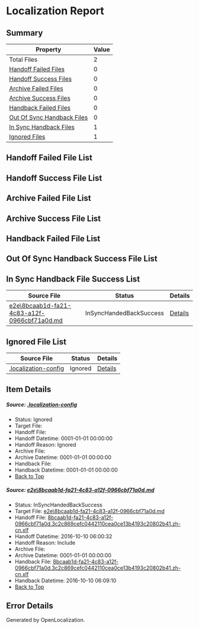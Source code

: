 # <a name='report-top'></a> Localization Report

## Summary
 Property | Value 
 -------- | ----- 
 Total Files | 2
[ Handoff Failed Files ](#handoff-failed-list)| 0
[ Handoff Success Files ](#handoff-success-list)| 0
[ Archive Failed Files ](#archive-failed-list)| 0
[ Archive Success Files ](#archive-success-list)| 0
[ Handback Failed Files ](#handback-failed-list)| 0
[ Out Of Sync Handback Files ](#outofsync-handback-success-list)| 0
[ In Sync Handback Files ](#insync-handback-success-list)| 1
[ Ignored Files ](#ignored-list)| 1

## <a name='handoff-failed-list'></a> Handoff Failed File List

## <a name='handoff-success-list'></a> Handoff Success File List

## <a name='archive-failed-list'></a> Archive Failed File List

## <a name='archive-success-list'></a> Archive Success File List

## <a name='handback-failed-list'></a> Handback Failed File List

## <a name='outofsync-handback-success-list'></a> Out Of Sync Handback Success File List

## <a name='insync-handback-success-list'></a> In Sync Handback File Success List
 Source File | Status | Details 
 ----------- | ------ | ------- 
 [e2e\8bcaab1d-fa21-4c83-a12f-0966cbf71a0d.md](https://github.com/OpenLocalizationTestOrg/ol-test0/blob/e72f45fcc00d4518c950176b4e50cd04c6085f95/e2e/8bcaab1d-fa21-4c83-a12f-0966cbf71a0d.md) | InSyncHandedBackSuccess | [Details](#1b01092386655a4748bde9115e825f50fce75d9e1)

## <a name='ignored-list'></a> Ignored File List
 Source File | Status | Details 
 ----------- | ------ | ------- 
 [.localization-config](https://github.com/OpenLocalizationTestOrg/ol-test0/blob/e72f45fcc00d4518c950176b4e50cd04c6085f95/.localization-config) | Ignored | [Details](#c268a05ecaa7ec85942ed632c29928ee5bd6da8d0)

## Item Details
##### <a name='c268a05ecaa7ec85942ed632c29928ee5bd6da8d0'></a> Source: [.localization-config](https://github.com/OpenLocalizationTestOrg/ol-test0/blob/e72f45fcc00d4518c950176b4e50cd04c6085f95/.localization-config)
* Status: Ignored
* Target File: 
* Handoff File: 
* Handoff Datetime: 0001-01-01 00:00:00
* Handoff Reason: Ignored
* Archive File: 
* Archive Datetime: 0001-01-01 00:00:00
* Handback File: 
* Handback Datetime: 0001-01-01 00:00:00
* [Back to Top](#report-top)

##### <a name='1b01092386655a4748bde9115e825f50fce75d9e1'></a> Source: [e2e\8bcaab1d-fa21-4c83-a12f-0966cbf71a0d.md](https://github.com/OpenLocalizationTestOrg/ol-test0/blob/e72f45fcc00d4518c950176b4e50cd04c6085f95/e2e/8bcaab1d-fa21-4c83-a12f-0966cbf71a0d.md)
* Status: InSyncHandedBackSuccess
* Target File: [e2e\8bcaab1d-fa21-4c83-a12f-0966cbf71a0d.md](https://github.com/OpenLocalizationTestOrg/ol-test0-zhcn/blob/db7f2a160e8240fe321a466f09e5d869f5428770/e2e/8bcaab1d-fa21-4c83-a12f-0966cbf71a0d.md)
* Handoff File: [8bcaab1d-fa21-4c83-a12f-0966cbf71a0d.3c2c869cefc0442110cea0ce13b4193c20802b41.zh-cn.xlf](https://github.com/OpenLocalizationTestOrg/ol-test0-handoff/blob/5493f0a7666b85f63f78f4cadba939265f4ac531/ol-handoff/OpenLocalizationTestOrg/ol-test0-zhcn/qimu/ht/8bcaab1d-fa21-4c83-a12f-0966cbf71a0d.3c2c869cefc0442110cea0ce13b4193c20802b41.zh-cn.xlf)
* Handoff Datetime: 2016-10-10 06:00:32
* Handoff Reason: Include
* Archive File: 
* Archive Datetime: 0001-01-01 00:00:00
* Handback File: [8bcaab1d-fa21-4c83-a12f-0966cbf71a0d.3c2c869cefc0442110cea0ce13b4193c20802b41.zh-cn.xlf](https://github.com/OpenLocalizationTestOrg/ol-test0-handback/blob/0887adf75bb76a5f904712574342c336a4cb0ac2/ol-handback/OpenLocalizationTestOrg/ol-test0-zhcn/qimu/ht/8bcaab1d-fa21-4c83-a12f-0966cbf71a0d.3c2c869cefc0442110cea0ce13b4193c20802b41.zh-cn.xlf)
* Handback Datetime: 2016-10-10 06:09:10
* [Back to Top](#report-top)


## Error Details

Generated by OpenLocalization.
